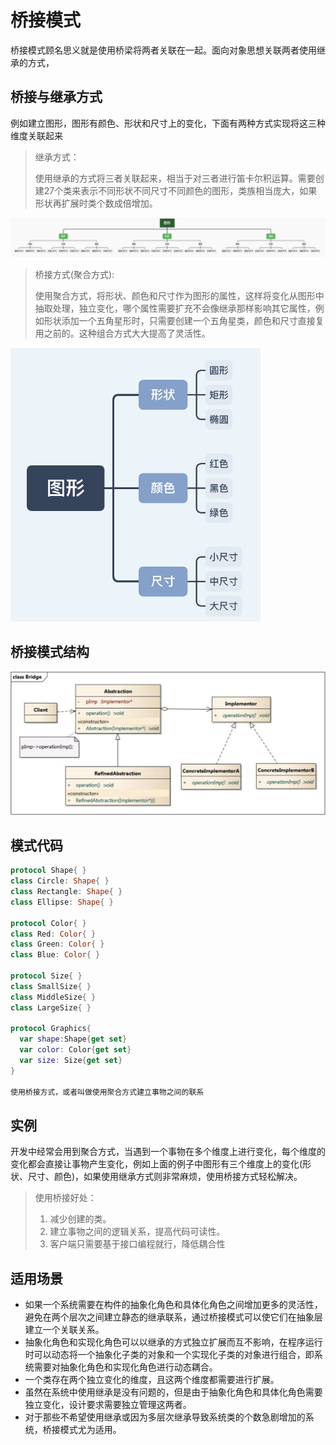 

# 桥接模式

桥接模式顾名思义就是使用桥梁将两者关联在一起。面向对象思想关联两者使用继承的方式，

## 桥接与继承方式

例如建立图形，图形有颜色、形状和尺寸上的变化，下面有两种方式实现将这三种维度关联起来

> 继承方式：
>
> 使用继承的方式将三者关联起来，相当于对三者进行笛卡尔积运算。需要创建27个类来表示不同形状不同尺寸不同颜色的图形，类族相当庞大，如果形状再扩展时类个数成倍增加。

<img src="media/image-20200509100839003.png">



> 桥接方式(聚合方式):
>
> 使用聚合方式，将形状、颜色和尺寸作为图形的属性，这样将变化从图形中抽取处理，独立变化，哪个属性需要扩充不会像继承那样影响其它属性，例如形状添加一个五角星形时，只需要创建一个五角星类，颜色和尺寸直接复用之前的。这种组合方式大大提高了灵活性。

<img src="media/image-20200509100146510.png" width=400>

## 桥接模式结构

<img src="media/image-20200508233009062.png" width=600>



## 模式代码

```swift
protocol Shape{ }
class Circle: Shape{ }
class Rectangle: Shape{ }
class Ellipse: Shape{ }

protocol Color{ }
class Red: Color{ }
class Green: Color{ }
class Blue: Color{ }

protocol Size{ }
class SmallSize{ }
class MiddleSize{ }
class LargeSize{ }

protocol Graphics{
  var shape:Shape{get set}
  var color: Color{get set}
  var size: Size{get set}
}

使用桥接方式，或者叫做使用聚合方式建立事物之间的联系
```



## 实例

开发中经常会用到聚合方式，当遇到一个事物在多个维度上进行变化，每个维度的变化都会直接让事物产生变化，例如上面的例子中图形有三个维度上的变化(形状、尺寸、颜色)，如果使用继承方式则非常麻烦，使用桥接方式轻松解决。

> 使用桥接好处：
>
> 1. 减少创建的类。
> 2. 建立事物之间的逻辑关系，提高代码可读性。
> 3. 客户端只需要基于接口编程就行，降低耦合性

## 适用场景

- 如果一个系统需要在构件的抽象化角色和具体化角色之间增加更多的灵活性，避免在两个层次之间建立静态的继承联系，通过桥接模式可以使它们在抽象层建立一个关联关系。
- 抽象化角色和实现化角色可以以继承的方式独立扩展而互不影响，在程序运行时可以动态将一个抽象化子类的对象和一个实现化子类的对象进行组合，即系统需要对抽象化角色和实现化角色进行动态耦合。
- 一个类存在两个独立变化的维度，且这两个维度都需要进行扩展。
- 虽然在系统中使用继承是没有问题的，但是由于抽象化角色和具体化角色需要独立变化，设计要求需要独立管理这两者。
- 对于那些不希望使用继承或因为多层次继承导致系统类的个数急剧增加的系统，桥接模式尤为适用。